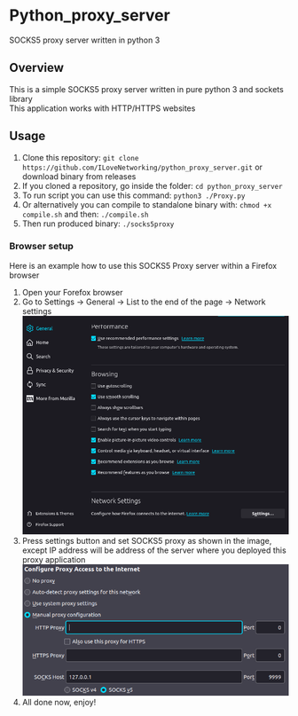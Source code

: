 # Python_proxy_server
SOCKS5 proxy server written in python 3

## Overview
This is a simple SOCKS5 proxy server written in pure python 3 and sockets library  
This application works with HTTP/HTTPS websites

## Usage
1. Clone this repository: `git clone https://github.com/ILoveNetworking/python_proxy_server.git` or download binary from releases
2. If you cloned a repository, go inside the folder: `cd python_proxy_server`
3. To run script you can use this command: `python3 ./Proxy.py`
4. Or alternatively you can compile to standalone binary with: `chmod +x compile.sh` and then: `./compile.sh`
5. Then run produced binary: `./socks5proxy`

### Browser setup
Here is an example how to use this SOCKS5 Proxy server within a Firefox browser  
1. Open your Forefox browser
2. Go to Settings -> General -> List to the end of the page -> Network settings  
![Network settings](img/1.png)
3. Press settings button and set SOCKS5 proxy as shown in the image, except IP address will be address of the server where you deployed this proxy application  
![Proxy settings](img/2.png)
4. All done now, enjoy!
